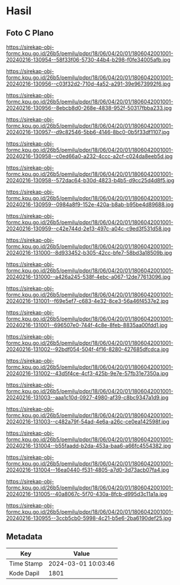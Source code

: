 # Hasil

## Foto C Plano

https://sirekap-obj-formc.kpu.go.id/26b5/pemilu/pdpr/18/06/04/20/01/1806042001001-20240216-130954--58f33f06-5730-44b4-b298-f0fe34005afb.jpg

https://sirekap-obj-formc.kpu.go.id/26b5/pemilu/pdpr/18/06/04/20/01/1806042001001-20240216-130956--c03f32d2-710d-4a52-a291-39e9673992f6.jpg

https://sirekap-obj-formc.kpu.go.id/26b5/pemilu/pdpr/18/06/04/20/01/1806042001001-20240216-130956--8ebcb8d0-268e-4838-952f-50317fbba233.jpg

https://sirekap-obj-formc.kpu.go.id/26b5/pemilu/pdpr/18/06/04/20/01/1806042001001-20240216-130957--d9c82546-5bb6-4146-8bc0-0b5f33df1107.jpg

https://sirekap-obj-formc.kpu.go.id/26b5/pemilu/pdpr/18/06/04/20/01/1806042001001-20240216-130958--c0ed66a0-a232-4ccc-a2cf-c024da8eeb5d.jpg

https://sirekap-obj-formc.kpu.go.id/26b5/pemilu/pdpr/18/06/04/20/01/1806042001001-20240216-130958--572dac64-b30d-4823-b4b5-d9cc25d4d8f5.jpg

https://sirekap-obj-formc.kpu.go.id/26b5/pemilu/pdpr/18/06/04/20/01/1806042001001-20240216-130959--0984a8f9-152e-420a-b8ab-b95be4d89688.jpg

https://sirekap-obj-formc.kpu.go.id/26b5/pemilu/pdpr/18/06/04/20/01/1806042001001-20240216-130959--c42e744d-2e13-497c-a04c-c9ed3f531d58.jpg

https://sirekap-obj-formc.kpu.go.id/26b5/pemilu/pdpr/18/06/04/20/01/1806042001001-20240216-131000--8d933452-b305-42cc-bfe7-58bd3a18509b.jpg

https://sirekap-obj-formc.kpu.go.id/26b5/pemilu/pdpr/18/06/04/20/01/1806042001001-20240216-131000--a426a245-538f-4ebc-a067-12de77613096.jpg

https://sirekap-obj-formc.kpu.go.id/26b5/pemilu/pdpr/18/06/04/20/01/1806042001001-20240216-131001--f69e5ef7-c683-4e32-8ce3-56a46f4537e2.jpg

https://sirekap-obj-formc.kpu.go.id/26b5/pemilu/pdpr/18/06/04/20/01/1806042001001-20240216-131001--696507e0-744f-4c8e-8feb-8835aa00fdd1.jpg

https://sirekap-obj-formc.kpu.go.id/26b5/pemilu/pdpr/18/06/04/20/01/1806042001001-20240216-131002--92bdf054-504f-4f16-8280-427685dfcdca.jpg

https://sirekap-obj-formc.kpu.go.id/26b5/pemilu/pdpr/18/06/04/20/01/1806042001001-20240216-131002--43d5f4ce-4cf3-425b-9e7e-57fb31e7350a.jpg

https://sirekap-obj-formc.kpu.go.id/26b5/pemilu/pdpr/18/06/04/20/01/1806042001001-20240216-131003--aaa1c10d-0927-4980-af39-c8bc9347a1d9.jpg

https://sirekap-obj-formc.kpu.go.id/26b5/pemilu/pdpr/18/06/04/20/01/1806042001001-20240216-131003--c482a79f-54ad-4e6a-a26c-ce0ea142598f.jpg

https://sirekap-obj-formc.kpu.go.id/26b5/pemilu/pdpr/18/06/04/20/01/1806042001001-20240216-131004--b55faadd-b2da-453a-baa6-a66fc4554382.jpg

https://sirekap-obj-formc.kpu.go.id/26b5/pemilu/pdpr/18/06/04/20/01/1806042001001-20240216-131004--16ea0440-f531-4805-a7d0-3d73acb07fa4.jpg

https://sirekap-obj-formc.kpu.go.id/26b5/pemilu/pdpr/18/06/04/20/01/1806042001001-20240216-131005--40a8067c-5f70-430a-8fcb-d995d3c11a1a.jpg

https://sirekap-obj-formc.kpu.go.id/26b5/pemilu/pdpr/18/06/04/20/01/1806042001001-20240216-130955--3ccb5cb0-5998-4c21-b5e6-2ba6190def25.jpg


## Metadata

| Key        | Value               |
| ---------- | ------------------- |
| Time Stamp | 2024-03-01 10:03:46 |
| Kode Dapil | 1801                |



